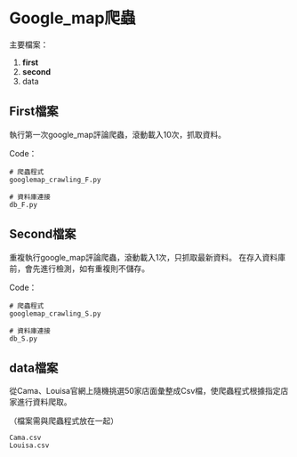 # Google_map爬蟲

主要檔案：
1. **first**
2. **second**
3. data

## First檔案
執行第一次google_map評論爬蟲，滾動載入10次，抓取資料。

Code：
```bash=
# 爬蟲程式
googlemap_crawling_F.py

# 資料庫連接
db_F.py
```

## Second檔案
重複執行google_map評論爬蟲，滾動載入1次，只抓取最新資料。
在存入資料庫前，會先進行檢測，如有重複則不儲存。

Code：
```bash=
# 爬蟲程式
googlemap_crawling_S.py

# 資料庫連接
db_S.py
```

## data檔案
從Cama、Louisa官網上隨機挑選50家店面彙整成Csv檔，使爬蟲程式根據指定店家進行資料爬取。

（檔案需與爬蟲程式放在一起）
```bash=
Cama.csv
Louisa.csv
```
